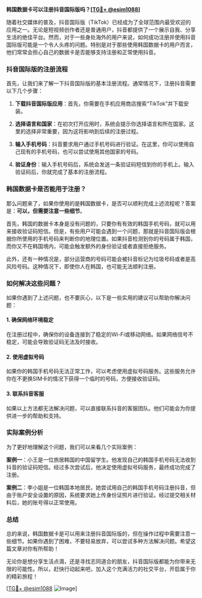**韩国数据卡可以注册抖音国际版吗？[[TG💪+ @esim1088](https://t.me/s/esim1088)]**

随着社交媒体的普及，抖音国际版（TikTok）已经成为了全球范围内最受欢迎的应用之一。无论是短视频创作者还是普通用户，抖音都提供了一个展示自我、分享生活的绝佳平台。然而，对于一些身处海外的用户来说，如何成功注册并使用抖音国际版可能是一个令人头疼的问题。特别是对于那些使用韩国数据卡的用户而言，他们常常会担心自己的数据卡是否能够支持注册和正常使用抖音。

### 抖音国际版的注册流程

首先，让我们来了解一下抖音国际版的基本注册流程。通常情况下，注册抖音需要以下几个步骤：

1. **下载抖音国际版应用**：首先，你需要在手机应用商店搜索“TikTok”并下载安装。
   
2. **选择语言和国家**：在初次打开应用时，系统会提示你选择语言和所在国家。这里的选择非常重要，因为这将影响到后续的注册过程。

3. **输入手机号码**：抖音要求用户通过手机号码进行验证。在这里，你可以使用自己现有的手机号码，也可以尝试使用其他国家的号码。

4. **验证身份**：输入手机号码后，系统会发送一条验证码短信到你的手机上。输入验证码后，你就完成了基本的注册流程。

### 韩国数据卡是否能用于注册？

那么问题来了，如果你使用的是韩国数据卡，是否可以顺利完成上述流程呢？答案是：**可以，但需要注意一些细节**。

首先，韩国的数据卡本身是没有问题的，只要你有有效的韩国手机号码，就可以用来接收验证码短信。但是，有些用户可能会遇到一个问题，那就是抖音国际版会根据你所使用的手机号码来判断你的地理位置。如果抖音检测到你的号码属于韩国，而你又不在韩国境内，可能会触发额外的身份验证或者直接拒绝服务。

此外，还有一种情况是，部分运营商的号码可能会被抖音标记为垃圾号码或者是高风险号码。这种情况下，即使你人在韩国，也可能无法顺利注册。

### 如何解决这些问题？

如果你遇到了上述问题，也不要灰心，以下是一些实用的建议可以帮助你解决问题：

#### 1. 确保网络环境稳定
在注册过程中，确保你的设备连接到了稳定的Wi-Fi或移动网络。如果网络信号不稳定，可能会导致验证码无法及时接收。

#### 2. 使用虚拟号码
如果你的韩国手机号码无法正常工作，可以考虑使用虚拟号码服务。这些服务允许你在不更换SIM卡的情况下获得一个临时的号码，方便接收验证码。

#### 3. 联系抖音客服
如果以上方法都无法解决问题，可以直接联系抖音的客服团队。他们可能会为你提供进一步的帮助和支持。

### 实际案例分析

为了更好地理解这个问题，我们可以来看几个实际案例：

**案例一**：小王是一位旅居韩国的中国留学生。他发现自己的韩国手机号码无法收到抖音的验证码短信。经过多次尝试后，他决定使用虚拟号码服务，最终成功完成了注册。

**案例二**：李小姐是一位韩国本地居民，她尝试用自己的韩国手机号码注册抖音，但由于账户安全设置的原因，系统要求她上传身份证照片进行验证。经过提交相关材料后，她的账号得以正常使用。

### 总结

总的来说，韩国数据卡是可以用来注册抖音国际版的，但在操作过程中需要注意一些细节。如果你遇到了困难，不要轻易放弃，可以尝试多种方法解决问题。希望这篇文章对你有所帮助！

无论你是想分享生活点滴，还是寻找志同道合的朋友，抖音国际版都能为你带来无限的可能性。所以，赶快行动起来吧，加入这个充满活力的社交平台，开启属于你的精彩旅程！

[[TG💪+ @esim1088](https://t.me/s/esim1088) ![Image](https://i.postimg.cc/4NQfJmqS/Snipaste-2025-05-13-00-14-12.png)]